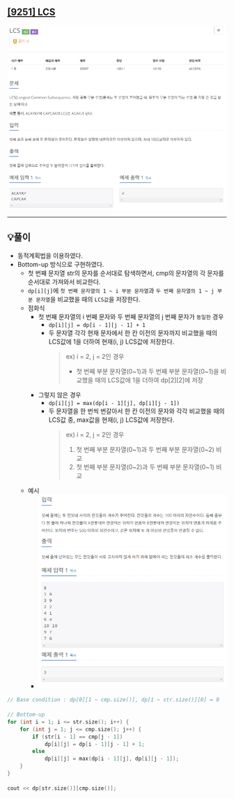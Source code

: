 ## [[9251] LCS](https://www.acmicpc.net/problem/9251)

![](imgs/1.PNG)
___
## 💡풀이
- 동적계획법을 이용하였다.
- Bottom-up 방식으로 구현하였다.
	- 첫 번째 문자열 str의 문자를 순서대로 탐색하면서, cmp의 문자열의 각 문자를 순서대로 가져와서 비교한다.
    - `dp[i][j]`에 `첫 번째 문자열의 1 ~ i 부분 문자열`과 `두 번째 문자열의 1 ~ j 부분 문자열`을 비교했을 때의 `LCS값`을 저장한다.
    - 점화식
        - 첫 번째 문자열의 i 번째 문자와 두 번째 문자열의 j 번째 문자가 `동일한` 경우
            - `dp[i][j] = dp[i - 1][j - 1] + 1`
            - 두 문자열 각각 현재 문자에서 한 칸 이전의 문자까지 비교했을 때의 LCS값에 1을 더하여 현재(i, j) LCS값에 저장한다.
                > ex) i = 2, j = 2인 경우<br>
                > - 첫 번째 부분 문자열(0~1)과 두 번째 부분 문자열(0~1)을 비교했을 때의 LCS값에 1을 더하여 dp[2][2]에 저장
        - 그렇지 않은 경우
            - `dp[i][j] = max(dp[i - 1][j], dp[i][j - 1])`
            - 두 문자열을 한 번씩 번갈아서 한 칸 이전의 문자와 각각 비교했을 때의 LCS값 중, max값을 현재(i, j) LCS값에 저장한다.
                > ex) i = 2, j = 2인 경우<br>
                > 1. 첫 번째 부분 문자열(0~1)과 두 번째 부분 문자열(0~2) 비교<br>
                > 2. 첫 번째 부분 문자열(0~2)과 두 번째 부분 문자열(0~1) 비교
    - 예시
        - ![](imgs/2.PNG)
```c++
// Base condition : dp[0][1 ~ cmp.size()], dp[1 ~ str.size()][0] = 0

// Bottom-up
for (int i = 1; i <= str.size(); i++) {
    for (int j = 1; j <= cmp.size(); j++) {
        if (str[i - 1] == cmp[j - 1])
            dp[i][j] = dp[i - 1][j - 1] + 1;
        else
            dp[i][j] = max(dp[i - 1][j], dp[i][j - 1]);
    }
}

cout << dp[str.size()][cmp.size()];
```